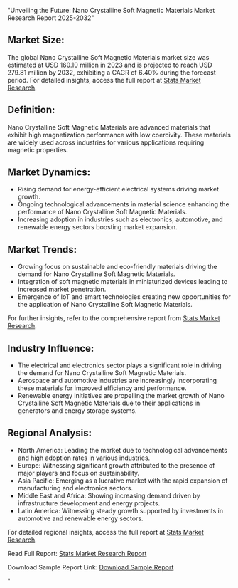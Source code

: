 "Unveiling the Future: Nano Crystalline Soft Magnetic Materials Market Research Report 2025-2032"

<html>
<h2>Market Size:</h2>
<p>The global Nano Crystalline Soft Magnetic Materials market size was estimated at USD 160.10 million in 2023 and is projected to reach USD 279.81 million by 2032, exhibiting a CAGR of 6.40% during the forecast period. For detailed insights, access the full report at <a href='https://www.statsmarketresearch.com/global-nano-crystalline-soft-magnetic-materials-forecast-2025-2032-875-8028337'>Stats Market Research</a>.</p>

<h2>Definition:</h2>
<p>Nano Crystalline Soft Magnetic Materials are advanced materials that exhibit high magnetization performance with low coercivity. These materials are widely used across industries for various applications requiring magnetic properties.</p>

<h2>Market Dynamics:</h2>
<ul>
<li>Rising demand for energy-efficient electrical systems driving market growth.</li>
<li>Ongoing technological advancements in material science enhancing the performance of Nano Crystalline Soft Magnetic Materials.</li>
<li>Increasing adoption in industries such as electronics, automotive, and renewable energy sectors boosting market expansion.</li>
</ul>

<h2>Market Trends:</h2>
<ul>
<li>Growing focus on sustainable and eco-friendly materials driving the demand for Nano Crystalline Soft Magnetic Materials.</li>
<li>Integration of soft magnetic materials in miniaturized devices leading to increased market penetration.</li>
<li>Emergence of IoT and smart technologies creating new opportunities for the application of Nano Crystalline Soft Magnetic Materials.</li>
</ul>
<p>For further insights, refer to the comprehensive report from <a href='https://www.statsmarketresearch.com/global-nano-crystalline-soft-magnetic-materials-forecast-2025-2032-875-8028337'>Stats Market Research</a>.</p>

<h2>Industry Influence:</h2>
<ul>
<li>The electrical and electronics sector plays a significant role in driving the demand for Nano Crystalline Soft Magnetic Materials.</li>
<li>Aerospace and automotive industries are increasingly incorporating these materials for improved efficiency and performance.</li>
<li>Renewable energy initiatives are propelling the market growth of Nano Crystalline Soft Magnetic Materials due to their applications in generators and energy storage systems.</li>
</ul>

<h2>Regional Analysis:</h2>
<ul>
<li>North America: Leading the market due to technological advancements and high adoption rates in various industries.</li>
<li>Europe: Witnessing significant growth attributed to the presence of major players and focus on sustainability.</li>
<li>Asia Pacific: Emerging as a lucrative market with the rapid expansion of manufacturing and electronics sectors.</li>
<li>Middle East and Africa: Showing increasing demand driven by infrastructure development and energy projects.</li>
<li>Latin America: Witnessing steady growth supported by investments in automotive and renewable energy sectors.</li>
</ul>
<p>For detailed regional insights, access the full report at <a href='https://www.statsmarketresearch.com/global-nano-crystalline-soft-magnetic-materials-forecast-2025-2032-875-8028337'>Stats Market Research</a>.</p>

<p>Read Full Report: <a href='https://www.statsmarketresearch.com/global-nano-crystalline-soft-magnetic-materials-forecast-2025-2032-875-8028337'>Stats Market Research Report</a></p>
<p>Download Sample Report Link: <a href='https://www.statsmarketresearch.com/download-free-sample/8028337/global-nano-crystalline-soft-magnetic-materials-forecast-2025-2032-875'>Download Sample Report</a></p>

</html>"
